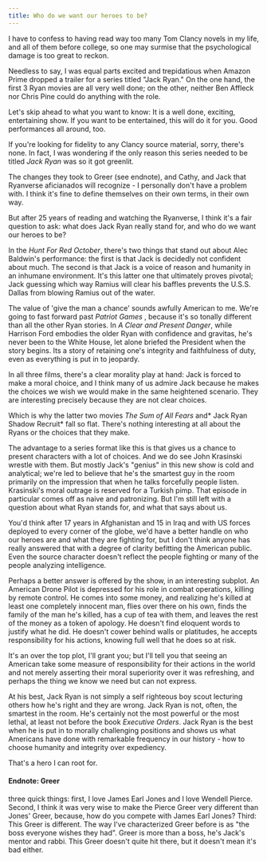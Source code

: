 ```yaml
---
title: Who do we want our heroes to be?
---
```


I have to confess to having read way too many Tom Clancy novels in my life, and all of them before college, so one may surmise that the psychological damage is too great to reckon. 

Needless to say, I was equal parts excited and trepidatious when Amazon Prime dropped a trailer for a series titled "Jack Ryan." On the one hand, the first 3 Ryan movies are all very well done; on the other, neither Ben Affleck nor Chris Pine could do anything with the role. 

Let's skip ahead to what you want to know: It is a well done, exciting, entertaining show. If you want to be entertained, this will do it for you.  Good performances all around, too. 

If you're looking for fidelity to any Clancy source material, sorry, there's none. In fact, I was wondering if the only reason this series needed to be titled *Jack Ryan* was so it got greenlit. 

The changes they took to Greer (see endnote), and Cathy, and Jack that Ryanverse aficianados will recognize - I personally don't have a problem with.  I think it's fine to define themselves on their own terms, in their own way. 

But after 25 years of reading and watching the Ryanverse, I think it's a fair question to ask: what does Jack Ryan really stand for, and who do we want our heroes to be?

In the *Hunt For Red October*, there's two things that stand out about Alec Baldwin's performance: the first is that Jack is decidedly not confident about much. The second is that Jack is a voice of reason and humanity in an inhumane environment.  It's this latter one that ultimately proves pivotal; Jack guessing which way Ramius will clear his baffles prevents the U.S.S. Dallas from blowing Ramius out of the water. 

The value of 'give the man a chance' sounds awfully American to me.  We're going to fast forward past *Patriot Games* , because it's so tonally different than all the other Ryan stories. In *A Clear and Present Danger*, while Harrison Ford embodies the older Ryan with confidence and gravitas, he's never been to the White House, let alone briefed the President when the story begins. Its a story of retaining one's integrity and faithfulness of duty, even as everything is put in to jeopardy. 

In all three films, there's a clear morality play at hand: Jack is forced to make a moral choice, and I think many of us admire Jack because he makes the choices we wish we would make in the same heightened scenario. They are  interesting precisely because they are not clear choices. 

Which is why the latter two movies *The Sum of All Fears* and* Jack Ryan Shadow Recruit* fall so flat. There's nothing interesting at all about the Ryans or the choices that they make. 

The advantage to a series format like this is that gives us a chance to present characters with a lot of choices. And we do see John Krasinski wrestle with them. But mostly Jack's "genius" in this new show is cold and analytical; we're led to believe that he's the smartest guy in the room primarily on the impression that when he talks forcefully people listen. Krasinski's moral outrage is reserved for a Turkish pimp. That episode in particular comes off as naive and patronizing. But I'm still left with a question about what Ryan stands for, and what that says about us. 

You'd think after 17 years in Afghanistan and 15 in Iraq and with US forces deployed to every corner of the globe, we'd have a better handle on who our heroes are and what they are fighting for, but I don't think anyone has really answered that with a degree of clarity befitting the American public. Even the source character doesn't reflect the people fighting or many of the people analyzing intelligence. 

Perhaps a better answer is offered by the show, in an interesting subplot. An American Drone Pilot is depressed for his role in combat operations, killing by remote control. He comes into some money, and realizing he's killed at least one completely innocent man, flies over there on his own, finds the family of the man he's killed, has a cup of tea with them, and leaves the rest of the money as a token of apology. He doesn't find eloquent words to justify what he did. He doesn't cower behind walls or platitudes, he accepts responsibility for his actions, knowing full well that he does so at risk. 

It's an over the top plot, I'll grant you; but I'll tell you that seeing an American take some measure of responsibility for their actions in the world and not merely asserting their moral superiority over it was refreshing, and perhaps the thing we know we need but can not express. 

At his best, Jack Ryan is not simply a self righteous boy scout lecturing others how he's right and they are wrong. Jack Ryan is not, often, the smartest in the room. He's certainly not the most powerful or the most lethal, at least not before the book *Executive Orders*.  Jack Ryan is the best when he is put in to morally challenging positions and shows us what Americans have done with remarkable frequency in our history - how to choose humanity and integrity over expediency. 

That's a hero I can root for. 

#### Endnote: Greer ####

three quick things: first, I love James Earl Jones and I love Wendell Pierce. Second, I think it was very wise to make the Pierce Greer very different than Jones' Greer, because, how do you compete with James Earl Jones? Third: This Greer is different. The way I've characterized Greer before is as "the boss everyone wishes they had".  Greer is more than a boss, he's Jack's mentor and rabbi. This Greer doesn't quite hit there, but it doesn't mean it's bad either.
